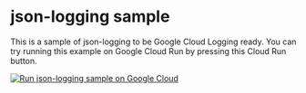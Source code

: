 # json-logging sample

This is a sample of json-logging to be Google Cloud Logging ready. You can try running this example on Google Cloud Run by pressing this Cloud Run button.

[![Run json-logging sample on Google Cloud](https://deploy.cloud.run/button.svg)](https://deploy.cloud.run?git_repo=https://github.com/ymotongpoo/cloud-logging-configurations.git&dir=python/json-logging)
